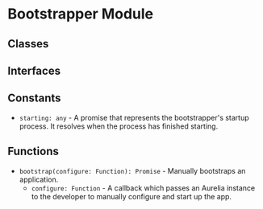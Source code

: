 # Bootstrapper Module

## Classes


## Interfaces


## Constants

* `starting: any` - A promise that represents the bootstrapper&#x27;s startup process.
It resolves when the process has finished starting.

## Functions


* `bootstrap(configure: Function): Promise` - Manually bootstraps an application.
  * `configure: Function` - A callback which passes an Aurelia instance to the developer to manually configure and start up the app.

